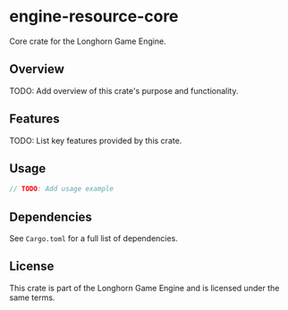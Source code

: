 # engine-resource-core

Core crate for the Longhorn Game Engine.

## Overview

TODO: Add overview of this crate's purpose and functionality.

## Features

TODO: List key features provided by this crate.

## Usage

```rust
// TODO: Add usage example
```

## Dependencies

See `Cargo.toml` for a full list of dependencies.

## License

This crate is part of the Longhorn Game Engine and is licensed under the same terms.

